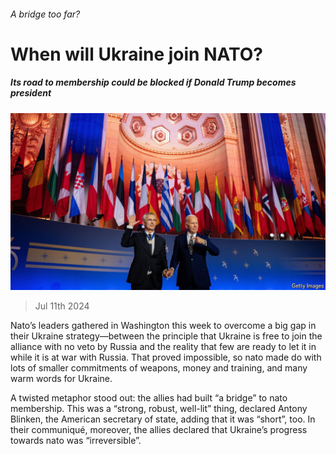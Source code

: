 ###### A bridge too far?

# When will Ukraine join NATO? 

##### Its road to membership could be blocked if Donald Trump becomes president 

![image](images/20240713_EUP506.jpg) 

> Jul 11th 2024 

Nato’s leaders gathered in Washington this week to overcome a big gap in their Ukraine strategy—between the principle that Ukraine is free to join the alliance with no veto by Russia and the reality that few are ready to let it in while it is at war with Russia. That proved impossible, so nato made do with lots of smaller commitments of weapons, money and training, and many warm words for Ukraine. 

A twisted metaphor stood out: the allies had built “a bridge” to nato membership. This was a “strong, robust, well-lit” thing, declared Antony Blinken, the American secretary of state, adding that it was “short”, too. In their communiqué, moreover, the allies declared that Ukraine’s progress towards nato was “irreversible”. 

